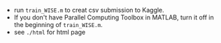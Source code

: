 
* run `train_WISE.m` to creat csv submission to Kaggle.
* If you don't have Parallel Computing Toolbox in MATLAB, turn it off in the beginning of `train_WISE.m`.
* see `./html` for html page